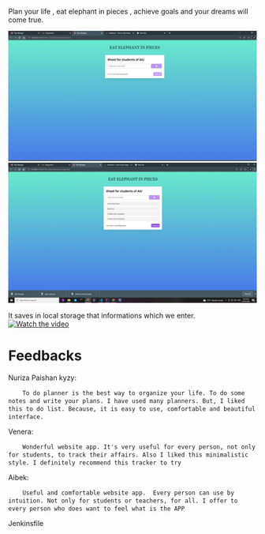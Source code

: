 Plan your life ,  eat elephant in pieces , achieve  goals  and your dreams will come true.

 
![asdf](./images/screen1.png)
![asdf](./images/screen2.png)

It saves in local storage that informations which we enter.
[![Watch the video](https://i.imgur.com/vKb2F1B.png)](https://youtu.be/eM_Sqe3hsIQ)

# Feedbacks

Nuriza Paishan kyzy: 

        To do planner is the best way to organize your life. To do some notes and write your plans. I have used many planners. But, I liked this to do list. Because, it is easy to use, comfortable and beautiful interface.
Venera:
        
        Wonderful website app. It's very useful for every person, not only for students, to track their affairs. Also I liked this minimalistic style. I definitely recommend this tracker to try
Aibek:
    
        Useful and comfortable website app.  Every person can use by intuition. Not only for students or teachers, for all. I offer to every person who does want to feel what is the APP

Jenkinsfile

        
        
        